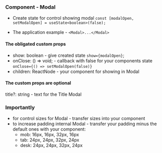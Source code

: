### Component - Modal

- Create state for control showing modal `const [modalOpen, setModalOpen] = useState<boolean>(false);`

- The application example - `<Modal>...</Modal>`

#### The obligated custom props

- show: boolean - give created state `show={modalOpen}`;
- onClose: () => void; - callback with false for your components state `onClose={() => setModalOpen(false)}`
- children: ReactNode - your component for showing in Modal

#### The custom props are optional

title?: string - text for the Title Modal

### Importantly

- for control sizes for Modal - transfer sizes into your component
- to increase padding internal Modal - transfer your padding minus the default ones with your component:
  - mob: 16px, 16px, 32px, 16px
  - tab: 24px, 24px, 32px, 24px
  - desk: 24px, 24px, 32px, 24px
